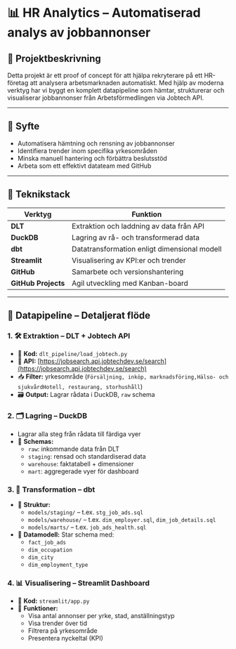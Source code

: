 # 📊 HR Analytics – Automatiserad analys av jobbannonser

## 📌 Projektbeskrivning

Detta projekt är ett proof of concept för att hjälpa rekryterare på ett HR-företag att analysera arbetsmarknaden automatiskt. Med hjälp av moderna verktyg har vi byggt en komplett datapipeline som hämtar, strukturerar och visualiserar jobbannonser från Arbetsförmedlingen via Jobtech API.

---

## 🎯 Syfte

- Automatisera hämtning och rensning av jobbannonser
- Identifiera trender inom specifika yrkesområden
- Minska manuell hantering och förbättra beslutsstöd
- Arbeta som ett effektivt datateam med GitHub

---

## 🔧 Teknikstack

| Verktyg         | Funktion                                |
|------------------|-----------------------------------------|
| **DLT**          | Extraktion och laddning av data från API |
| **DuckDB**       | Lagring av rå- och transformerad data    |
| **dbt**          | Datatransformation enligt dimensional modell |
| **Streamlit**    | Visualisering av KPI:er och trender      |
| **GitHub** | Samarbete och versionshantering         |
| **GitHub Projects** | Agil utveckling med Kanban-board       |

---

## 🔄 Datapipeline – Detaljerat flöde

### 1. 🛠️ **Extraktion – DLT + Jobtech API**
- 📄 **Kod:** `dlt_pipeline/load_jobtech.py`
- 🔗 **API:** [https://jobsearch.api.jobtechdev.se/search](https://jobsearch.api.jobtechdev.se/search)
- 📥 **Filter:** yrkesområde (`Försäljning, inköp, marknadsföring,Hälso- och sjukvårdHotell, restaurang, storhushåll`)
- 🗃️ **Output:** Lagrar rådata i DuckDB, `raw` schema

### 2. 🗂️ **Lagring – DuckDB**
- Lagrar alla steg från rådata till färdiga vyer
- 📁 **Schemas:**
  - `raw`: inkommande data från DLT
  - `staging`: rensad och standardiserad data
  - `warehouse`: faktatabell + dimensioner
  - `mart`: aggregerade vyer för dashboard

### 3. 🔄 **Transformation – dbt**
- 📁 **Struktur:**
  - `models/staging/` – t.ex. `stg_job_ads.sql`
  - `models/warehouse/` – t.ex. `dim_employer.sql`, `dim_job_details.sql`
  - `models/marts/` – t.ex. `job_ads_health.sql`
- 🧱 **Datamodell:** Star schema med:
  - `fact_job_ads`
  - `dim_occupation`
  - `dim_city`
  - `dim_employment_type`

### 4. 📊 **Visualisering – Streamlit Dashboard**
- 📄 **Kod:** `streamlit/app.py`
- 📌 **Funktioner:**
  - Visa antal annonser per yrke, stad, anställningstyp
  - Visa trender över tid
  - Filtrera på yrkesområde
  - Presentera nyckeltal (KPI)

